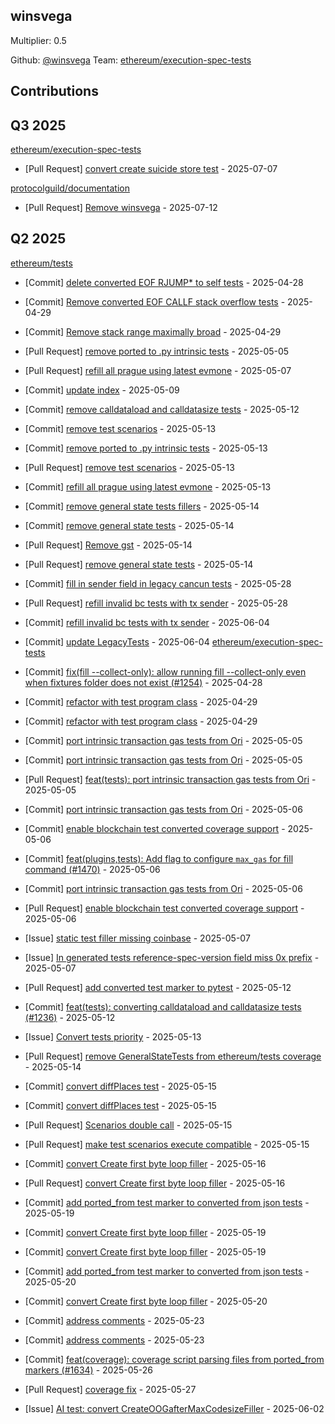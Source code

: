 
## winsvega
Multiplier: 0.5

Github: [@winsvega](https://github.com/winsvega)
Team: [ethereum/execution-spec-tests](https://github.com/ethereum/execution-spec-tests)


## Contributions

## Q3 2025


[ethereum/execution-spec-tests](https://github.com/ethereum/execution-spec-tests)
* [Pull Request] [convert create suicide store test](https://github.com/ethereum/execution-spec-tests/pull/1867) - 2025-07-07

[protocolguild/documentation](https://github.com/protocolguild/documentation)
* [Pull Request] [Remove winsvega](https://github.com/protocolguild/documentation/pull/378) - 2025-07-12
## Q2 2025


[ethereum/tests](https://github.com/ethereum/tests)
* [Commit] [delete converted EOF RJUMP* to self tests](https://github.com/ethereum/tests/commit/de37387682c0ad0b644b7337345c26b812e96f05) - 2025-04-28

* [Commit] [Remove converted EOF CALLF stack overflow tests](https://github.com/ethereum/tests/commit/57a8e608df9c80bf3902e1f5005c47ddc4b6aa20) - 2025-04-29
* [Commit] [Remove stack range maximally broad](https://github.com/ethereum/tests/commit/eb6518c47fec42fc381229b6512969ef58c01f6a) - 2025-04-29
* [Pull Request] [remove ported to .py intrinsic tests](https://github.com/ethereum/tests/pull/1488) - 2025-05-05
* [Pull Request] [refill all prague using latest evmone](https://github.com/ethereum/tests/pull/1489) - 2025-05-07
* [Commit] [update index](https://github.com/ethereum/tests/commit/45ee93d18acfd1f88b150d17b8cf874d067a706a) - 2025-05-09
* [Commit] [remove calldataload and calldatasize tests](https://github.com/ethereum/tests/commit/0686f00fa1d33ee00fcbac74ce84fb3440a0e443) - 2025-05-12
* [Commit] [remove test scenarios](https://github.com/ethereum/tests/commit/68bd41457b9e55cabb992e2fc687318c9bafb57a) - 2025-05-13
* [Commit] [remove ported to .py intrinsic tests](https://github.com/ethereum/tests/commit/2db0128918655c1615eb20163bd2cae70e64f341) - 2025-05-13
* [Pull Request] [remove test scenarios](https://github.com/ethereum/tests/pull/1490) - 2025-05-13
* [Commit] [refill all prague using latest evmone](https://github.com/ethereum/tests/commit/3129f16519013b265fa309208f49406b2ef57b13) - 2025-05-13
* [Commit] [remove general state tests fillers](https://github.com/ethereum/tests/commit/2317dd5dffa2477d63839638bb59ab1216077019) - 2025-05-14
* [Commit] [remove general state tests](https://github.com/ethereum/tests/commit/613f53571c1b45593671575d1a9181fbbdd65242) - 2025-05-14
* [Pull Request] [Remove gst](https://github.com/ethereum/tests/pull/1492) - 2025-05-14
* [Pull Request] [remove general state tests](https://github.com/ethereum/tests/pull/1491) - 2025-05-14
* [Commit] [fill in sender field in legacy cancun tests](https://github.com/ethereum/tests/commit/c50d1c9b06d26004862028b852db2ec1608d6ab4) - 2025-05-28
* [Pull Request] [refill invalid bc tests with tx sender](https://github.com/ethereum/tests/pull/1493) - 2025-05-28
* [Commit] [refill invalid bc tests with tx sender](https://github.com/ethereum/tests/commit/2a6c2c16cd69755044a86d3175d438c9c4fd0e53) - 2025-06-04
* [Commit] [update LegacyTests](https://github.com/ethereum/tests/commit/f74a890cc873af604ea78ffa7d9753ba06ade6de) - 2025-06-04
[ethereum/execution-spec-tests](https://github.com/ethereum/execution-spec-tests)
* [Commit] [fix(fill --collect-only): allow running fill --collect-only even when fixtures folder does not exist (#1254)](https://github.com/ethereum/execution-spec-tests/commit/5242f8a27323345f0365c47edf48124ba8b21e30) - 2025-04-28
* [Commit] [refactor with test program class](https://github.com/ethereum/execution-spec-tests/commit/2e849b3ddc445bf40525d46ccc4982948f1b3069) - 2025-04-29
* [Commit] [refactor with test program class](https://github.com/ethereum/execution-spec-tests/commit/56069b21701fb82c415b3cc434997278bd763b6e) - 2025-04-29
* [Commit] [port intrinsic transaction gas tests from Ori](https://github.com/ethereum/execution-spec-tests/commit/2713f010ad49346baff8931b679a860424efedce) - 2025-05-05
* [Commit] [port intrinsic transaction gas tests from Ori](https://github.com/ethereum/execution-spec-tests/commit/1049a4651bee56a84237bb8216a3a39f5be8fcaa) - 2025-05-05
* [Pull Request] [feat(tests): port intrinsic transaction gas tests from Ori](https://github.com/ethereum/execution-spec-tests/pull/1535) - 2025-05-05
* [Commit] [port intrinsic transaction gas tests from Ori](https://github.com/ethereum/execution-spec-tests/commit/f2255ce8fc6625fa07614f34f8016643b32cf03a) - 2025-05-06
* [Commit] [enable blockchain test converted coverage support](https://github.com/ethereum/execution-spec-tests/commit/f60f526045de07acb906eec17ac40ff2dc5f254a) - 2025-05-06
* [Commit] [feat(plugins,tests): Add flag to configure `max_gas` for fill command (#1470)](https://github.com/ethereum/execution-spec-tests/commit/0c6f531b1efa8408c8141b139b619393a8a1c51a) - 2025-05-06
* [Commit] [port intrinsic transaction gas tests from Ori](https://github.com/ethereum/execution-spec-tests/commit/59c16ac43ae9c4daa846984381e288289a9640d7) - 2025-05-06
* [Pull Request] [enable blockchain test converted coverage support](https://github.com/ethereum/execution-spec-tests/pull/1554) - 2025-05-06
* [Issue] [static test filler missing coinbase](https://github.com/ethereum/execution-spec-tests/issues/1570) - 2025-05-07
* [Issue] [In generated tests reference-spec-version field miss 0x prefix](https://github.com/ethereum/execution-spec-tests/issues/1569) - 2025-05-07
* [Pull Request] [add converted test marker to pytest](https://github.com/ethereum/execution-spec-tests/pull/1590) - 2025-05-12
* [Commit] [feat(tests): converting calldataload and calldatasize tests (#1236)](https://github.com/ethereum/execution-spec-tests/commit/244852ffe01025a9a8e97747822f6d4592eb7a86) - 2025-05-12
* [Issue] [Convert tests priority](https://github.com/ethereum/execution-spec-tests/issues/1594) - 2025-05-13
* [Pull Request] [remove GeneralStateTests from ethereum/tests coverage](https://github.com/ethereum/execution-spec-tests/pull/1599) - 2025-05-14
* [Commit] [convert diffPlaces test](https://github.com/ethereum/execution-spec-tests/commit/f9913d3068bd26e402093d82514e8de5e8429c80) - 2025-05-15
* [Commit] [convert diffPlaces test](https://github.com/ethereum/execution-spec-tests/commit/fafe5347c9b32cca9258c2ddf8dd88ef076a4beb) - 2025-05-15
* [Pull Request] [Scenarios double call](https://github.com/ethereum/execution-spec-tests/pull/1606) - 2025-05-15
* [Pull Request] [make test scenarios execute compatible](https://github.com/ethereum/execution-spec-tests/pull/1605) - 2025-05-15
* [Commit] [convert Create first byte loop filler](https://github.com/ethereum/execution-spec-tests/commit/775c79a30e20ecf3104b475c8a7caba685eff98b) - 2025-05-16
* [Pull Request] [convert Create first byte loop filler](https://github.com/ethereum/execution-spec-tests/pull/1615) - 2025-05-16
* [Commit] [add ported_from test marker to converted from json tests](https://github.com/ethereum/execution-spec-tests/commit/363d294db04ba0ec5880a027caaf3123ff41b447) - 2025-05-19
* [Commit] [convert Create first byte loop filler](https://github.com/ethereum/execution-spec-tests/commit/08897aff7f24e8c9b9e81ad264102dd90e577b0f) - 2025-05-19
* [Commit] [convert Create first byte loop filler](https://github.com/ethereum/execution-spec-tests/commit/44933d894f2b7fed40c9c4dc08f52f0792019176) - 2025-05-19
* [Commit] [add ported_from test marker to converted from json tests](https://github.com/ethereum/execution-spec-tests/commit/776091efc2893bd09ecc901c73cb0dc9ad94c89e) - 2025-05-20
* [Commit] [convert Create first byte loop filler](https://github.com/ethereum/execution-spec-tests/commit/68185bc8db671e94b3dcfc7796c87d3b87639fd1) - 2025-05-20
* [Commit] [address comments](https://github.com/ethereum/execution-spec-tests/commit/cef594c240d1a136487a1dc2220e80b70f2e39cb) - 2025-05-23
* [Commit] [address comments](https://github.com/ethereum/execution-spec-tests/commit/2ee1cde3f5830903dfa4a97e7a80f42dc2ace760) - 2025-05-23
* [Commit] [feat(coverage): coverage script parsing files from ported_from markers (#1634)](https://github.com/ethereum/execution-spec-tests/commit/78fa83a0844fd38c7ed4ac1cf33017056914285e) - 2025-05-26
* [Pull Request] [coverage fix](https://github.com/ethereum/execution-spec-tests/pull/1662) - 2025-05-27
* [Issue] [AI test: convert CreateOOGafterMaxCodesizeFiller](https://github.com/ethereum/execution-spec-tests/issues/1695) - 2025-06-02
